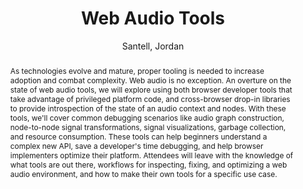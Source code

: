 --- 
title: "Web Audio Tools" 
abstract: "As technologies evolve and mature, proper tooling is needed to increase adoption and combat complexity. Web audio is no exception. An overture on the state of web audio tools, we will explore using both browser developer tools that take advantage of privileged platform code, and cross-browser drop-in libraries to provide introspection of the state of an audio context and nodes. With these tools, we'll cover common debugging scenarios like audio graph construction, node-to-node signal transformations, signal visualizations, garbage collection, and resource consumption. These tools can help beginners understand a complex new API, save a developer's time debugging, and help browser implementers optimize their platform. Attendees will leave with the knowledge of what tools are out there, workflows for inspecting, fixing, and optimizing a web audio environment, and how to make their own tools for a specific use case." 
address: "Paris" 
author: "Santell, Jordan"
webAuthor: "Jordan Santell" 
booktitle: "Proceedings of the International Web Audio Conference" 
editor: "Goldszmidt, Samuel and Schnell, Norbert and Saiz, Victor and Matuszewski, Benjamin" 
month: "Proceedings of the International Web Audio Conference"
pages: "undefined" 
publisher: "IRCAM" 
series: "WAC '15"
type: "Video"  
year: "2015" 
id: "2015_vid3" 
tags: year2015
media: https://medias.ircam.fr/x32ba00 
pdflink: none
ISSN: 2663-5844
---